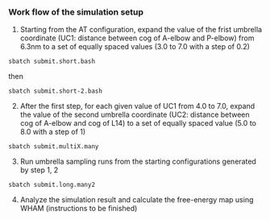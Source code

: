 ### Work flow of the simulation setup
1. Starting from the AT configuration, expand the value of the frist umbrella coordinate (UC1: distance between cog of A-elbow and P-elbow) from 6.3nm to a set of equally spaced values (3.0 to 7.0 with a step of 0.2)
```
sbatch submit.short.bash
```
then
```
sbatch submit.short-2.bash 
```

2. After the first step, for each given value of UC1 from 4.0 to 7.0, expand the value of the second umbrella coordinate (UC2: distance between cog of A-elbow and cog of L14) to a set of equally spaced value (5.0 to 8.0 with a step of 1)
```
sbatch submit.multiX.many
```
3. Run umbrella sampling runs from the starting configurations generated by step 1, 2
```
sbatch submit.long.many2
```
4. Analyze the simulation result and calculate the free-energy map using WHAM (instructions to be finished)

